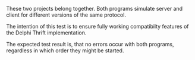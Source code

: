 These two projects belong together. Both programs
simulate server and client for different versions
of the same protocol.

The intention of this test is to ensure fully
working compatibilty features of the Delphi Thrift
implementation.

The expected test result is, that no errors occur
with both programs, regardless in which order they
might be started.
